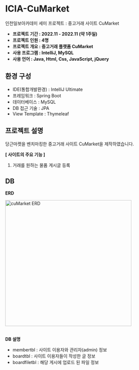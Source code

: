 # ICIA-CuMarket
인천일보아카데미 세미 프로젝트 : 중고거래 사이트 CuMarket

- **프로젝트 기간 : 2022.11 - 2022.11 (약 1주일)**
- **프로젝트 인원 : 4명**
- **프로젝트 개요 : 중고거래 플랫폼 CuMarket**
- **사용 프로그램 : IntelliJ, MySQL**
- **사용 언어 : Java, Html, Css, JavaScript, jQuery**

## 환경 구성

- IDE(통합개발환경) : IntelliJ Ultimate
- 프레임워크 : Spring Boot
- 데이터베이스 : MySQL
- DB 접근 기술 : JPA
- View Template : Thymeleaf

## 프로젝트 설명

당근마켓을 벤치마킹한 중고거래 사이트 CuMarket을 제작하였습니다.

**[ 사이트의 주요 기능 ]**
1. 거래를 원하는 물품 게시글 등록


## DB

**ERD**

<img width="402" alt="cuMarket ERD" src="https://user-images.githubusercontent.com/96126414/215404216-d0afc262-3cbc-4294-bd85-9f439f3ffefd.png"><br><br>

**DB 설명**
- membertbl : 사이트 이용자와 관리자(admin) 정보
- boardtbl : 사이트 이용자들이 작성한 글 정보
- boardfiletbl : 해당 게시에 업로드 된 파일 정보
